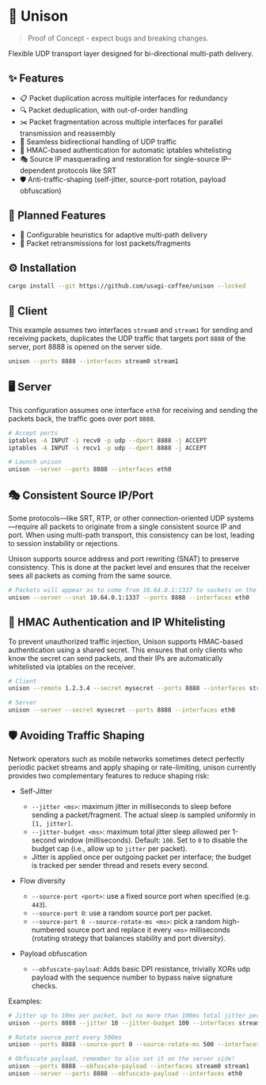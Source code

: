 # 🔗 Unison

> Proof of Concept - expect bugs and breaking changes.

Flexible UDP transport layer designed for bi-directional multi-path delivery.

## ✨ Features

- 📋 Packet duplication across multiple interfaces for redundancy
- 🔍 Packet deduplication, with out-of-order handling
- ✂️ Packet fragmentation across multiple interfaces for parallel transmission and reassembly
- 🔁 Seamless bidirectional handling of UDP traffic
- 🔐 HMAC-based authentication for automatic iptables whitelisting
- 🎭 Source IP masquerading and restoration for single-source IP–dependent protocols like SRT
- 🛡️ Anti-traffic-shaping (self-jitter, source-port rotation, payload obfuscation)

## 🚧 Planned Features

- 🧠 Configurable heuristics for adaptive multi-path delivery
- 🔁 Packet retransmissions for lost packets/fragments

## ⚙️ Installation

```bash
cargo install --git https://github.com/usagi-coffee/unison --locked
```

## 📡 Client

This example assumes two interfaces `stream0` and `stream1` for sending and receiving packets, duplicates the UDP traffic that targets port `8888` of the server, port 8888 is opened on the server side.

```bash
unison --ports 8888 --interfaces stream0 stream1
```

## 🖥️ Server

This configuration assumes one interface `eth0` for receiving and sending the packets back, the traffic goes over port `8888`.

```bash
# Accept ports
iptables -A INPUT -i recv0 -p udp --dport 8888 -j ACCEPT
iptables -A INPUT -i recv1 -p udp --dport 8888 -j ACCEPT

# Launch unison
unison --server --ports 8888 --interfaces eth0
```

## 🎭 Consistent Source IP/Port

Some protocols—like SRT, RTP, or other connection-oriented UDP systems—require all packets to originate from a single consistent source IP and port. When using multi-path transport, this consistency can be lost, leading to session instability or rejections.

Unison supports source address and port rewriting (SNAT) to preserve consistency. This is done at the packet level and ensures that the receiver sees all packets as coming from the same source.

```bash
# Packets will appear as to come from 10.64.0.1:1337 to sockets on the server
unison --server --snat 10.64.0.1:1337 --ports 8888 --interfaces eth0
```

## 🔐 HMAC Authentication and IP Whitelisting

To prevent unauthorized traffic injection, Unison supports HMAC-based authentication using a shared secret. This ensures that only clients who know the secret can send packets, and their IPs are automatically whitelisted via iptables on the receiver.

```bash
# Client
unison --remote 1.2.3.4 --secret mysecret --ports 8888 --interfaces stream0 stream1

# Server
unison --server --secret mysecret --ports 8888 --interfaces eth0
```

## 🛡️ Avoiding Traffic Shaping

Network operators such as mobile networks sometimes detect perfectly periodic packet streams and apply shaping or rate-limiting, unison currently provides two complementary features to reduce shaping risk:

- Self-Jitter
  - `--jitter <ms>`: maximum jitter in milliseconds to sleep before sending a packet/fragment. The actual sleep is sampled uniformly in `[1, jitter]`.
  - `--jitter-budget <ms>`: maximum total jitter sleep allowed per 1-second window (milliseconds). Default: `100`. Set to `0` to disable the budget cap (i.e., allow up to `jitter` per packet).
  - Jitter is applied once per outgoing packet per interface; the budget is tracked per sender thread and resets every second.

- Flow diversity
  - `--source-port <port>`: use a fixed source port when specified (e.g. `443`).
  - `--source-port 0`: use a random source port per packet.
  - `--source-port 0 --source-rotate-ms <ms>`: pick a random high-numbered source port and replace it every `<ms>` milliseconds (rotating strategy that balances stability and port diversity).

- Payload obfuscation
  - `--obfuscate-payload`: Adds basic DPI resistance, trivially XORs udp payload with the sequence number to bypass naive signature checks.

Examples:

```bash
# Jitter up to 10ms per packet, but no more than 100ms total jitter per second
unison --ports 8888 --jitter 10 --jitter-budget 100 --interfaces stream0 stream1

# Rotate source port every 500ms
unison --ports 8888 --source-port 0 --source-rotate-ms 500 --interfaces stream0 stream1

# Obfuscate payload, remember to also set it on the server side!
unison --ports 8888 --obfuscate-payload --interfaces stream0 stream1
unison --server --ports 8888 --obfuscate-payload --interfaces eth0
```
